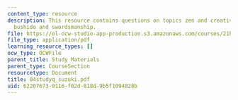 ```yaml
---
content_type: resource
description: This resource contains questions on topics zen and creativity, zen religion,
  bushido and swordsmanship.
file: https://ol-ocw-studio-app-production.s3.amazonaws.com/courses/21h-522-japan-in-the-age-of-the-samurai-history-and-film-fall-2006/622076730116f02d818d9b5f1094828b_04studyq_suzuki.pdf
file_type: application/pdf
learning_resource_types: []
ocw_type: OCWFile
parent_title: Study Materials
parent_type: CourseSection
resourcetype: Document
title: 04studyq_suzuki.pdf
uid: 62207673-0116-f02d-818d-9b5f1094828b
---
```

